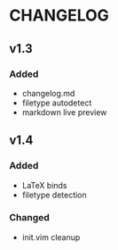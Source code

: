 # CHANGELOG

## v1.3

### Added

- changelog.md
- filetype autodetect
- markdown live preview

## v1.4

### Added

- LaTeX binds
- filetype detection

### Changed

- init.vim cleanup
